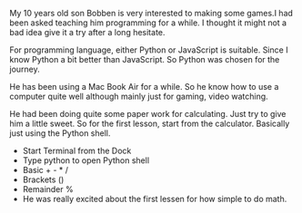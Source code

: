 My 10 years old son Bobben is very interested to making some games.I had been asked teaching him programming for a while. I thought it might not a bad idea give it a try after a long hesitate.

For programming language, either Python or JavaScript is suitable. Since I know Python a bit better than JavaScript. So Python was chosen for the journey.

He has been using a Mac Book Air for a while. So he know how to use a computer quite well although mainly just for gaming, video watching.

He had been doing quite some paper work for calculating. Just try to give him a little sweet. So for the first lesson, start from the calculator. Basically just using the Python shell.

* Start Terminal from the Dock
* Type python to open Python shell
* Basic + - * /
* Brackets ()
* Remainder %
* He was really excited about the first lessen for how simple to do math.